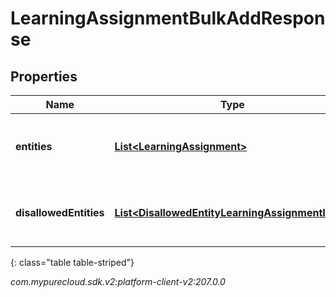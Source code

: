 # LearningAssignmentBulkAddResponse


## Properties

| Name | Type | Description | Notes |
| ------------ | ------------- | ------------- | ------------- |
| **entities** | [**List&lt;LearningAssignment&gt;**](LearningAssignment) | The learning assignments that were assigned correctly |  [optional] |
| **disallowedEntities** | [**List&lt;DisallowedEntityLearningAssignmentItem&gt;**](DisallowedEntityLearningAssignmentItem) | The items that were not allowed to be assigned |  [optional] |
{: class="table table-striped"}




_com.mypurecloud.sdk.v2:platform-client-v2:207.0.0_
